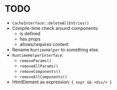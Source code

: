 TODO
====

*   `CacheInterface::deleteAllEntries()`
*   Compile-time check around components:
    *   is defined
    *   has props
    *   allows/requires content
*   Rename `RuntimeHelper` to something else.
*   `RuntimeHelperInterface`:
    *   `removeParams()`
    *   `removeAllParams()`
    *   `removeComponents()`
    *   `removeAllComponents()`
*   HtmlElement as expression: `{ expr && <div/> }`
